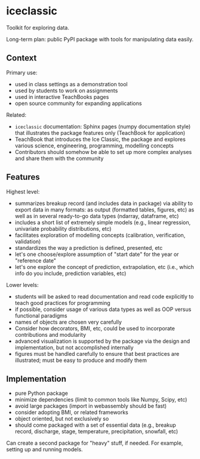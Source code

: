 # iceclassic

Toolkit for exploring data.

Long-term plan: public PyPI package with tools for manipulating data easily.

## Context

Primary use:
- used in class settings as a demonstration tool
- used by students to work on assignments
- used in interactive TeachBooks pages
- open source community for expanding applications

Related:
- `iceclassic` documentation: Sphinx pages (numpy documentation style) that illustrates the package features only (TeachBook  for application)
- TeachBook that introduces the Ice Classic, the package and explores various science, engineering, programming, modelling concepts
- Contributors should somehow be able to set up more complex analyses and share them with the community

## Features

Highest level:
- summarizes breakup record (and includes data in package) via ability to export data in many formats: as output (formatted tables, figures, etc) as well as in several ready-to-go data types (ndarray, dataframe, etc)
- includes a short list of extremely simple models (e.g., linear regression, univariate probability distributions, etc)
- facilitates exploration of modelling concepts (calibration, verification, validation)
- standardizes the way a prediction is defined, presented, etc
- let's one choose/explore assumption of "start date" for the year or "reference date"
- let's one explore the concept of prediction, extrapolation, etc (i.e., which info do you include, prediction variables, etc)

Lower levels:
- students will be asked to read documentation and read code explicitly to teach good practices for programming
- if possible, consider usage of various data types as well as OOP versus functional paradigms
- names of objects are chosen very carefully
- Consider how decorators, BMI, etc, could be used to incorporate contributions and modularity
- advanced visualization is supported by the package via the design and implementation, but not accomplished internally
- figures must be handled carefully to ensure that best practices are illustrated; must be easy to produce and modify them

## Implementation

- pure Python package
- minimize dependencies (limit to common tools like Numpy, Scipy, etc)
- avoid large packages (import in webassembly should be fast)
- consider adopting BMI, or related frameworks
- object oriented, but not exclusively so
- should come packaged with a set of essential data (e.g., breakup record, discharge, stage, temperature, precipitation, snowfall, etc)

Can create a second package for "heavy" stuff, if needed. For example, setting up and running models.
